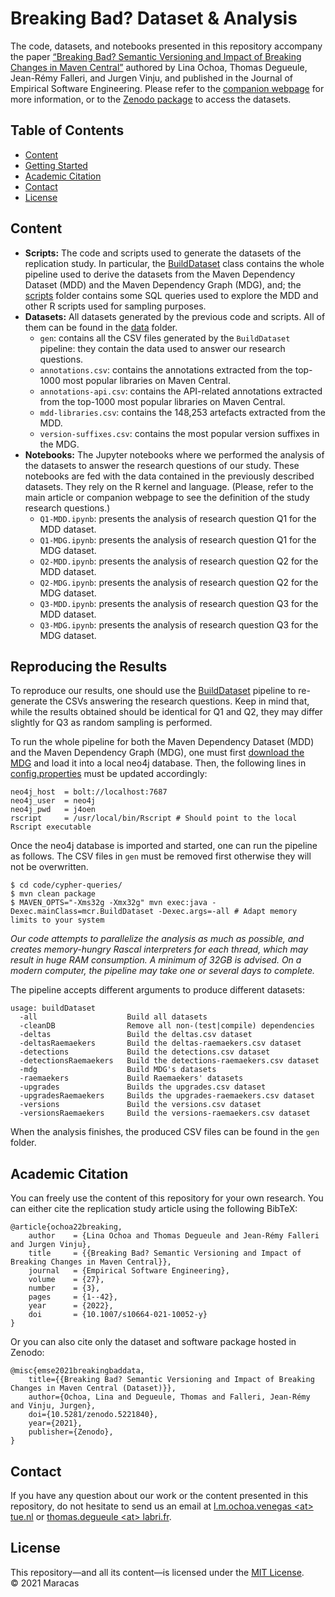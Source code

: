 # Breaking Bad? Dataset & Analysis

The code, datasets, and notebooks presented in this repository accompany the paper [“Breaking Bad? Semantic Versioning and Impact of Breaking Changes in Maven Central”](https://dx.doi.org/10.1007/s10664-021-10052-y) authored by Lina Ochoa, Thomas Degueule, Jean-Rémy Falleri, and Jurgen Vinju, and published in the Journal of Empirical Software Engineering. Please refer to the [companion webpage](https://crossminer.github.io/maracas/2021/08/16/emse21/) for more information, or to the [Zenodo package](https://zenodo.org/record/5221840) to access the datasets.

## Table of Contents
* [Content](#content)
* [Getting Started](#getting-started)
* [Academic Citation](#academic-citation)
* [Contact](#contact)
* [License](#license)

## Content

* **Scripts:** The code and scripts used to generate the datasets of the replication study. In particular, the [BuildDataset](https://github.com/tdegueul/maven-api-dataset/blob/master/code/cypher-queries/src/main/java/mcr/BuildDataset.java) class contains the whole pipeline used to derive the datasets from the Maven Dependency Dataset (MDD) and the Maven Dependency Graph (MDG), and; the [scripts](https://github.com/tdegueul/maven-api-dataset/tree/master/code/cypher-queries/scripts) folder contains some SQL queries used to explore the MDD and other R scripts used for sampling purposes.  
* **Datasets:** All datasets generated by the previous code and scripts. All of them can be found in the [data](https://github.com/tdegueul/maven-api-dataset/tree/master/code/cypher-queries/data) folder.
	* `gen`: contains all the CSV files generated by the `BuildDataset` pipeline: they contain the data used to answer our research questions.
	* `annotations.csv`: contains the annotations extracted from the top-1000 most popular libraries on Maven Central.   
	* `annotations-api.csv`: contains the API-related annotations extracted from the top-1000 most popular libraries on Maven Central.
	* `mdd-libraries.csv`: contains the 148,253 artefacts extracted from the MDD.  
	* `version-suffixes.csv`: contains the most popular version suffixes in the MDG.
* **Notebooks:** The Jupyter notebooks where we performed the analysis of the datasets to answer the research questions of our study. These notebooks are fed with the data contained in the previously described datasets. They rely on the R kernel and language. (Please, refer to the main article or companion webpage to see the definition of the study research questions.)
	* `Q1-MDD.ipynb`: presents the analysis of research question Q1 for the MDD dataset.  
	* `Q1-MDG.ipynb`: presents the analysis of research question Q1 for the MDG dataset.  
	* `Q2-MDD.ipynb`: presents the analysis of research question Q2 for the MDD dataset.  
	* `Q2-MDG.ipynb`: presents the analysis of research question Q2 for the MDG dataset.  
	* `Q3-MDD.ipynb`: presents the analysis of research question Q3 for the MDD dataset.  
	* `Q3-MDG.ipynb`: presents the analysis of research question Q3 for the MDG dataset.

## Reproducing the Results

To reproduce our results, one should use the [BuildDataset](https://github.com/tdegueul/maven-api-dataset/blob/master/code/cypher-queries/src/main/java/mcr/BuildDataset.java) pipeline to re-generate the CSVs answering the research questions. Keep in mind that, while the results obtained should be identical for Q1 and Q2, they may differ slightly for Q3 as random sampling is performed.

To run the whole pipeline for both the Maven Dependency Dataset (MDD) and the Maven Dependency Graph (MDG), one must first [download the MDG](https://zenodo.org/record/1489120) and load it into a local neo4j database. Then, the following lines in [config.properties](https://github.com/tdegueul/maven-api-dataset/blob/master/code/cypher-queries/config.properties) must be updated accordingly:
```
neo4j_host  = bolt://localhost:7687
neo4j_user  = neo4j
neo4j_pwd   = j4oen
rscript     = /usr/local/bin/Rscript # Should point to the local Rscript executable
```

Once the neo4j database is imported and started, one can run the pipeline as follows. The CSV files in `gen` must be removed first otherwise they will not be overwritten.
```
$ cd code/cypher-queries/
$ mvn clean package
$ MAVEN_OPTS="-Xms32g -Xmx32g" mvn exec:java -Dexec.mainClass=mcr.BuildDataset -Dexec.args=-all # Adapt memory limits to your system
```

*Our code attempts to parallelize the analysis as much as possible, and creates memory-hungry Rascal interpreters for each thread, which may result in huge RAM consumption. A minimum of 32GB is advised. On a modern computer, the pipeline may take one or several days to complete.*

The pipeline accepts different arguments to produce different datasets:

```
usage: buildDataset
  -all                    Build all datasets
  -cleanDB                Remove all non-(test|compile) dependencies
  -deltas                 Build the deltas.csv dataset
  -deltasRaemaekers       Build the deltas-raemaekers.csv dataset
  -detections             Build the detections.csv dataset
  -detectionsRaemaekers   Build the detections-raemaekers.csv dataset
  -mdg                    Build MDG's datasets
  -raemaekers             Build Raemaekers' datasets
  -upgrades               Builds the upgrades.csv dataset
  -upgradesRaemaekers     Builds the upgrades-raemaekers.csv dataset
  -versions               Build the versions.csv dataset
  -versionsRaemaekers     Build the versions-raemaekers.csv dataset
```

When the analysis finishes, the produced CSV files can be found in the `gen` folder.

## Academic Citation
You can freely use the content of this repository for your own research. You can either cite the replication study article using the following BibTeX:

```
@article{ochoa22breaking,
	author    = {Lina Ochoa and Thomas Degueule and Jean-Rémy Falleri and Jurgen Vinju},
	title     = {{Breaking Bad? Semantic Versioning and Impact of Breaking Changes in Maven Central}},
	journal   = {Empirical Software Engineering},
	volume    = {27},
	number    = {3},
	pages     = {1--42},
	year      = {2022},
	doi       = {10.1007/s10664-021-10052-y}
}
```

Or you can also cite only the dataset and software package hosted in Zenodo:

```
@misc{emse2021breakingbaddata,
	title={{Breaking Bad? Semantic Versioning and Impact of Breaking Changes in Maven Central (Dataset)}},
	author={Ochoa, Lina and Degueule, Thomas and Falleri, Jean-Rémy and Vinju, Jurgen},
	doi={10.5281/zenodo.5221840},
	year={2021},
	publisher={Zenodo},
}
```

## Contact
If you have any question about our work or the content presented in this repository, do not hesitate to send us an email at [l.m.ochoa.venegas \<at> tue.nl](mailto:l.m.ochoa.venegas@tue.nl?subject=[Maracas]%20Support) or [thomas.degueule \<at> labri.fr](mailto:thomas.degueule@labri.fr?subject=[Maracas]%20Support).


## License
This repository—and all its content—is licensed under the [MIT License](https://choosealicense.com/licenses/mit/).  
© 2021 Maracas

